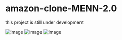 # amazon-clone-MENN-2.0
this project is still under development
   

![image](https://github.com/EssamKonafa/amazon-clone-MENN-2.0/assets/128749610/6757562b-b939-47cf-8b58-7fb5b834c931)
![image](https://github.com/EssamKonafa/amazon-clone-MENN-2.0/assets/128749610/cf8a3029-831f-4b9a-8819-558c55e906bb)
![image](https://github.com/EssamKonafa/amazon-clone-MENN-2.0/assets/128749610/19aecfa1-9b65-4b21-88a4-317111044beb)
